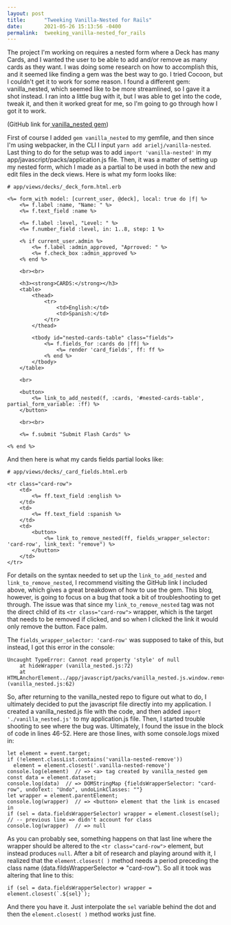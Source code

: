 ```yaml
---
layout: post
title:      "Tweeking Vanilla-Nested for Rails"
date:       2021-05-26 15:13:56 -0400
permalink:  tweeking_vanilla-nested_for_rails
---
```



The project I'm working on requires a nested form where a Deck has many Cards, and I wanted the user to be able to add and/or remove as many cards as they want. I was doing some research on how to accomplish this, and it seemed like finding a gem was the best way to go. I tried Cocoon, but I couldn't get it to work for some reason. I found a different gem: vanilla_nested, which seemed like to be more streamlined, so I gave it a shot instead. I ran into a little bug with it, but I was able to get into the code, tweak it, and then it worked great for me, so I'm going to go through how I got it to work.

(GitHub link for[ vanilla_nested gem](https://github.com/arielj/vanilla-nested))

First of course I added `gem vanilla_nested` to my gemfile, and then since I'm using webpacker, in the CLI I input `yarn add arielj/vanilla-nested`. Last thing to do for the setup was to add `import 'vanilla-nested'` in my app/javascript/packs/application.js file. Then, it was a matter of setting up my nested form, which I made as a partial to be used in both the new and edit files in the deck views. Here is what my form looks like:
```
# app/views/decks/_deck_form.html.erb

<%= form_with model: [current_user, @deck], local: true do |f| %>
    <%= f.label :name, "Name: " %>
    <%= f.text_field :name %>

    <%= f.label :level, "Level: " %>
    <%= f.number_field :level, in: 1..8, step: 1 %>

    <% if current_user.admin %>
        <%= f.label :admin_approved, "Aprroved: " %>
        <%= f.check_box :admin_approved %>
    <% end %>

    <br><br>

    <h3><strong>CARDS:</strong></h3>
    <table>
        <thead>
            <tr>
                <td>English:</td>
                <td>Spanish:</td>
            </tr>
        </thead>

        <tbody id="nested-cards-table" class="fields">
            <%= f.fields_for :cards do |ff| %>
                <%= render 'card_fields', ff: ff %>
            <% end %>
        </tbody>
    </table>
    
    <br>

    <button>
        <%= link_to_add_nested(f, :cards, '#nested-cards-table', partial_form_variable: :ff) %>
    </button>

    <br><br>
    
    <%= f.submit "Submit Flash Cards" %>
    
<% end %>
```
And then here is what my cards fields partial looks like:
```
# app/views/decks/_card_fields.html.erb

<tr class="card-row">
    <td>
        <%= ff.text_field :english %>
    </td>
    <td>
        <%= ff.text_field :spanish %>
    </td>
    <td>
        <button>
            <%= link_to_remove_nested(ff, fields_wrapper_selector: 'card-row', link_text: "remove") %>
        </button>
    </td>
</tr>
```
For details on the syntax needed to set up the `link_to_add_nested` and `link_to_remove_nested`, I recommend visiting the GitHub link I included above, which gives a great breakdown of how to use the gem. This blog, however, is going to focus on a bug that took a bit of troubleshooting to get through. The issue was that since my `link_to_remove_nested` tag was not the direct child of its `<tr class="card-row">` wrapper, which is the target that needs to be removed if clicked, and so when I clicked the link it would only remove the button. Face palm.

The `fields_wrapper_selector: 'card-row'` was supposed to take of this, but instead, I got this error in the console:
```
Uncaught TypeError: Cannot read property 'style' of null
    at hideWrapper (vanilla_nested.js:72)
    at HTMLAnchorElement../app/javascript/packs/vanilla_nested.js.window.removeVanillaNestedFields (vanilla_nested.js:62)
```
So, after returning to the vanilla_nested repo to figure out what to do, I ultimately decided to put the javascript file directly into my application. I created a vanilla_nested.js file with the code, and then added `import './vanilla_nested.js'` to my application.js file. Then, I started trouble shooting to see where the bug was. Ultimately, I found the issue in the block of code in lines 46-52. Here are those lines, with some console.logs mixed in:
```
let element = event.target;
if (!element.classList.contains('vanilla-nested-remove'))
  element = element.closest('.vanilla-nested-remove')
console.log(element)  // => <a> tag created by vanilla_nested gem
const data = element.dataset;
console.log(data)  // => DOMStringMap {fieldsWrapperSelector: "card-row", undoText: "Undo", undoLinkClasses: ""}
let wrapper = element.parentElement;
console.log(wrapper)  // => <button> element that the link is encased in
if (sel = data.fieldsWrapperSelector) wrapper = element.closest(sel);   // -- previous line => didn't account for class
console.log(wrapper)  // => null
```
As you can probably see, something happens on that last line where the wrapper should be altered to the `<tr class="card-row">` element, but instead produces `null`. After a bit of research and playing around with it, I realized that the `element.closest( )` method needs a period preceding the class name (data.fildsWrapperSelector => "card-row"). So all it took was altering that line to this:
```
if (sel = data.fieldsWrapperSelector) wrapper = element.closest(`.${sel}`);
```
And there you have it. Just interpolate the `sel` variable behind the dot and then the `element.closest( )` method works just fine.
